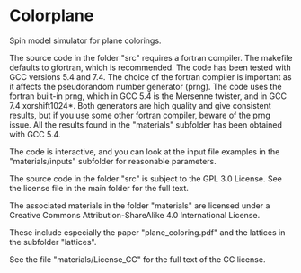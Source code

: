 # Colorplane
Spin model simulator for plane colorings.

The source code in the folder "src" requires a fortran compiler. The makefile defaults to gfortran, which is recommended. The code has been tested with GCC versions 5.4 and 7.4. The choice of the fortran compiler is important as it affects the pseudorandom number generator (prng). The code uses the fortran built-in prng, which in GCC 5.4 is the Mersenne twister, and in GCC 7.4 xorshift1024*. Both generators are high quality and give consistent results, but if you use some other fortran compiler, beware of the prng issue. All the results found in the "materials" subfolder has been obtained with GCC 5.4.

The code is interactive, and you can look at the input file examples in the "materials/inputs" subfolder for reasonable parameters.

The source code in the folder "src" is subject to the GPL 3.0 License. See the license file in the main folder for the full text.

The associated materials in the folder "materials" are licensed under a
Creative Commons Attribution-ShareAlike 4.0 International License.

These include especially the paper "plane_coloring.pdf" and the lattices in the subfolder "lattices".

See the file "materials/License_CC" for the full text of the CC license.
